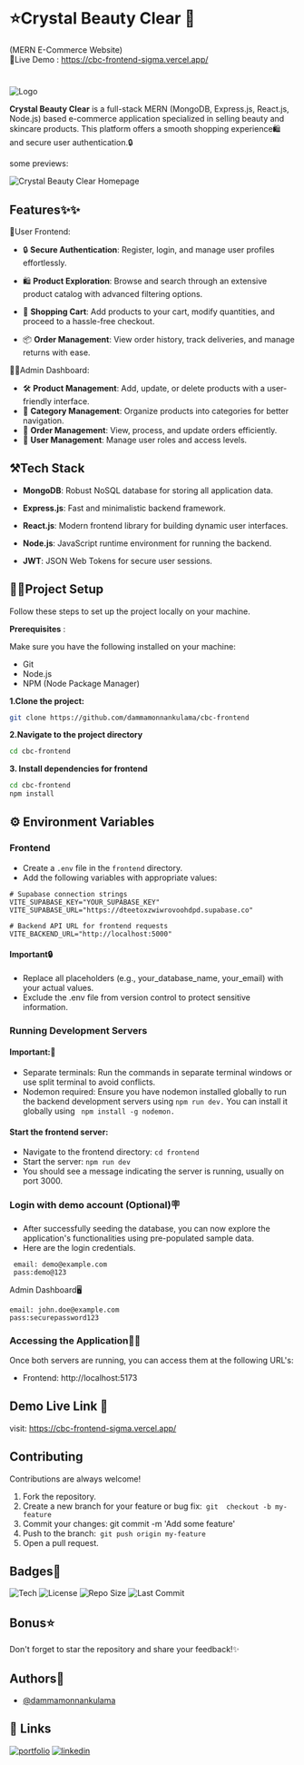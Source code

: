
# ⭐Crystal Beauty Clear 🛒
(MERN E-Commerce Website)  
🔴Live Demo :  https://cbc-frontend-sigma.vercel.app/
#

  ![Logo](https://dteetoxzwiwrovoohdpd.supabase.co/storage/v1/object/public/cbc_images//Logo%20(1).png)

**Crystal Beauty Clear** is a full-stack MERN (MongoDB, Express.js, React.js, Node.js) based e-commerce application specialized in selling beauty and skincare products.
This platform offers a smooth shopping experience🛍️ and secure user authentication.🔒


some previews: 

![Crystal Beauty Clear Homepage](https://dteetoxzwiwrovoohdpd.supabase.co/storage/v1/object/public/cbc_images//homepage.png)
## Features✨✨


👤User Frontend:  
* 🔒 **Secure Authentication**: Register, login, and manage user profiles effortlessly.  
* 🛍️ **Product Exploration**: Browse and search through an extensive product catalog with advanced filtering options.  
* 🛒 **Shopping Cart**: Add products to your cart, modify quantities, and proceed to a hassle-free checkout.  
 
* 📦 **Order Management**: View order history, track deliveries, and manage returns with ease.   

👩‍💻Admin Dashboard:  
* 🛠️ **Product Management**: Add, update, or delete products with a user-friendly interface.
* 📂 **Category Management**: Organize products into categories for better navigation.
* 📑 **Order Management**: View, process, and update orders efficiently.
* 👥 **User Management**: Manage user roles and access levels.  


## ⚒Tech Stack

- **MongoDB**: Robust NoSQL database for storing all application data.  
* **Express.js**: Fast and minimalistic backend framework.  
* **React.js**: Modern frontend library for building dynamic user interfaces.  
* **Node.js**: JavaScript runtime environment for running the backend.

* **JWT**: JSON Web Tokens for secure user sessions.

## 🤸‍♀️Project Setup
Follow these steps to set up the project locally on your machine.  

**Prerequisites** :

Make sure you have the following installed on your machine:

* Git
* Node.js
* NPM (Node Package Manager)

**1.Clone the project:**  
```bash
git clone https://github.com/dammamonnankulama/cbc-frontend
```



**2.Navigate to the project directory**  
```bash 
cd cbc-frontend
```
**3. Install dependencies for frontend**
```bash 
cd cbc-frontend
npm install
```
## ⚙️ Environment Variables

### Frontend
- Create a `.env` file in the `frontend` directory.
- Add the following variables with appropriate values:

```env
# Supabase connection strings  
VITE_SUPABASE_KEY="YOUR_SUPABASE_KEY"
VITE_SUPABASE_URL="https://dteetoxzwiwrovoohdpd.supabase.co"

# Backend API URL for frontend requests
VITE_BACKEND_URL="http://localhost:5000"
```
#### Important🔒

* Replace all placeholders (e.g., your_database_name, your_email) with your actual values.
* Exclude the .env file from version control to protect sensitive information.

### Running Development Servers
#### Important:📖

* Separate terminals: Run the commands in separate terminal windows or use split terminal to avoid conflicts.
* Nodemon required: Ensure you have nodemon installed globally to run the backend development servers using ```npm run dev.``` You can install it globally using ``` npm install -g nodemon.```

#### Start the frontend server:
* Navigate to the frontend directory: ```cd frontend```
* Start the server: ```npm run dev```
* You should see a message indicating the server is running, usually on port 3000.

### Login with demo account (Optional)🪧
* After successfully seeding the database, you can now explore the application's functionalities using pre-populated sample data.
* Here are the login credentials.   


```
 email: demo@example.com  
 pass:demo@123
 ```
 Admin Dashboard🖥️
 ```
 email: john.doe@example.com  
 pass:securepassword123
 ```
 ### Accessing the Application🏃‍♂️
Once both servers are running, you can access them at the following URL's:


* Frontend: http://localhost:5173
## Demo Live Link 🔴

visit:  https://cbc-frontend-sigma.vercel.app/
## Contributing

Contributions are always welcome!


 1. Fork the repository.
 2. Create a new branch for your feature or bug fix:``` git  checkout -b my-feature```
 3. Commit your changes: git commit -m 'Add some feature'
 4. Push to the branch:``` git push origin my-feature```
 5. Open a pull request.

## Badges🎩

![Tech](https://img.shields.io/badge/MERN-Stack-blue)
![License](https://img.shields.io/github/license/dammamonnankulama/cbc-frontend)
![Repo Size](https://img.shields.io/github/repo-size/dammamonnankulama/cbc-frontend)
![Last Commit](https://img.shields.io/github/last-commit/dammamonnankulama/cbc-frontend)




## Bonus⭐
Don't forget to star the repository and share your feedback!✨
## Authors📝

- [@dammamonnankulama](https://github.com/dammamonnankulama)


## 🔗 Links
[![portfolio](https://img.shields.io/badge/my_portfolio-000?style=for-the-badge&logo=ko-fi&logoColor=white)](https://dammaportfolio.vercel.app/)
[![linkedin](https://img.shields.io/badge/linkedin-0A66C2?style=for-the-badge&logo=linkedin&logoColor=white)](https://www.linkedin.com/in/damma-monnankulama-266011309/)

